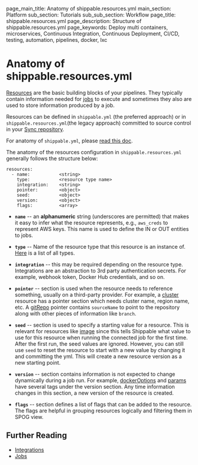 page_main_title: Anatomy of shippable.resources.yml
main_section: Platform
sub_section: Tutorials
sub_sub_section: Workflow
page_title: shippable.resources.yml
page_description: Structure of shippable.resources.yml
page_keywords: Deploy multi containers, microservices, Continuous Integration, Continuous Deployment, CI/CD, testing, automation, pipelines, docker, lxc

# Anatomy of shippable.resources.yml

[Resources](/platform/workflow/resource/overview/) are the basic building blocks of your pipelines. They typically contain information needed for [jobs](/platform/workflow/job/overview/) to execute and sometimes they also are used to store information produced by a job.

Resources can be defined in `shippable.yml` (the preferred approach) or in `shippable.resources.yml`(the legacy approach) committed to source control in your [Sync repository](/platform/workflow/resource/syncrepo/).

For anatomy of `shippable.yml`, please [read this doc](/platform/tutorial/workflow/shippable-yml).

The anatomy of the resources configuration in `shippable.resources.yml` generally follows the structure below:

```
resources:
  - name: 			<string>
    type: 			<resource type name>
    integration: 	<string>
    pointer:		<object>
    seed:			<object>
    version:		<object>
    flags:          <array>
```

* **`name`** -- an **alphanumeric** string (underscores are permitted) that makes it easy to infer what the resource represents, e.g., `aws_creds` to represent AWS keys. This name is used to define the IN or OUT entities to jobs.

* **`type`** -- Name of the resource type that this resource is an instance of. [Here](/platform/workflow/resource/overview#types) is a list of all types.

* **`integration`** -- this may be required depending on the resource type. Integrations are an abstraction to 3rd party authentication secrets. For example, webhook token, Docker Hub credentials, and so on.


* **`pointer`** -- section is used when the resource needs to reference something, usually on a third-party provider. For example, a [cluster](/platform/workflow/resource/cluster/) resource has a pointer section which needs cluster name, region name, etc. A [gitRepo](/platform/workflow/resource/gitrepo/) pointer contains `sourceName` to point to the repository along with other pieces of information like `branch`.

* **`seed`** -- section is used to specify a starting value for a resource. This is relevant for resources like [image](/platform/workflow/resource/image/) since this tells Shippable what value to use for this resource when running the connected job for the first time. After the first run, the seed values are ignored. However, you can still use `seed` to reset the resource to start with a new value by changing it and committing the yml. This will create a new resource version as a new starting point.

* **`version`** -- section contains information is not expected to change dynamically during a job run. For example, [dockerOptions](/platform/workflow/resource/dockeroptions/) and [params](/platform/workflow/resource/params/) have several tags under the version section. Any time information changes in this section, a new version of the resource is created.

* **`flags`** -- section defines a list of flags that can be added to the
      resource. The flags are helpful in grouping resources logically and
      filtering them in SPOG view.

## Further Reading
* [Integrations](/platform/integration/overview/)
* [Jobs](/platform/workflow/job/overview/)
